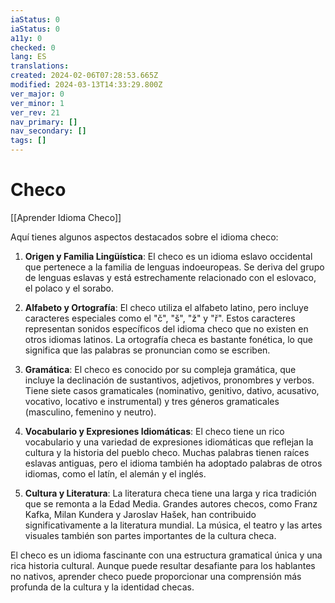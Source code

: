 ```yaml
---
iaStatus: 0
iaStatus: 0
a11y: 0
checked: 0
lang: ES
translations: 
created: 2024-02-06T07:28:53.665Z
modified: 2024-03-13T14:33:29.800Z
ver_major: 0
ver_minor: 1
ver_rev: 21
nav_primary: []
nav_secondary: []
tags: []
---
```

# Checo

[[Aprender Idioma Checo]]

Aquí tienes algunos aspectos destacados sobre el idioma checo:

1. **Origen y Familia Lingüística**: El checo es un idioma eslavo occidental que pertenece a la familia de lenguas indoeuropeas. Se deriva del grupo de lenguas eslavas y está estrechamente relacionado con el eslovaco, el polaco y el sorabo.

2. **Alfabeto y Ortografía**: El checo utiliza el alfabeto latino, pero incluye caracteres especiales como el "č", "š", "ž" y "ř". Estos caracteres representan sonidos específicos del idioma checo que no existen en otros idiomas latinos. La ortografía checa es bastante fonética, lo que significa que las palabras se pronuncian como se escriben.

3. **Gramática**: El checo es conocido por su compleja gramática, que incluye la declinación de sustantivos, adjetivos, pronombres y verbos. Tiene siete casos gramaticales (nominativo, genitivo, dativo, acusativo, vocativo, locativo e instrumental) y tres géneros gramaticales (masculino, femenino y neutro).

4. **Vocabulario y Expresiones Idiomáticas**: El checo tiene un rico vocabulario y una variedad de expresiones idiomáticas que reflejan la cultura y la historia del pueblo checo. Muchas palabras tienen raíces eslavas antiguas, pero el idioma también ha adoptado palabras de otros idiomas, como el latín, el alemán y el inglés.

5. **Cultura y Literatura**: La literatura checa tiene una larga y rica tradición que se remonta a la Edad Media. Grandes autores checos, como Franz Kafka, Milan Kundera y Jaroslav Hašek, han contribuido significativamente a la literatura mundial. La música, el teatro y las artes visuales también son partes importantes de la cultura checa.

El checo es un idioma fascinante con una estructura gramatical única y una rica historia cultural. Aunque puede resultar desafiante para los hablantes no nativos, aprender checo puede proporcionar una comprensión más profunda de la cultura y la identidad checas.
